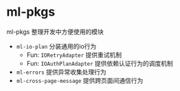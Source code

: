 # ml-pkgs
ml-pkgs 整理开发中方便使用的模块




* `ml-io-plan` 分装通用的io行为
  * Fun: `IORetryAdapter` 提供重试机制
  * Fun: `IOAuthPlanAdapter` 提供依赖认证行为的调度机制
* `ml-errors` 提供异常收集处理行为
* `ml-cross-page-message` 提供跨页面间通信行为
